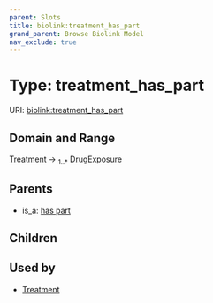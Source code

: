 ```yaml
---
parent: Slots
title: biolink:treatment_has_part
grand_parent: Browse Biolink Model
nav_exclude: true
---
```


# Type: treatment_has_part




URI: [biolink:treatment_has_part](https://w3id.org/biolink/vocab/treatment_has_part)

## Domain and Range

[Treatment](Treatment.md) ->  <sub>1..*</sub> [DrugExposure](DrugExposure.md)

## Parents

 *  is_a: [has part](has_part.md)

## Children


## Used by

 * [Treatment](Treatment.md)
